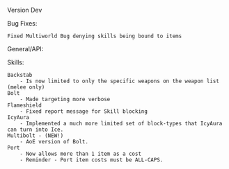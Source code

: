 Version Dev

Bug Fixes:

	Fixed Multiworld Bug denying skills being bound to items

General/API:


Skills:

	Backstab
		- Is now limited to only the specific weapons on the weapon list (melee only)
	Bolt
		- Made targeting more verbose
	Flameshield
		- Fixed report message for Skill blocking
	IcyAura
		- Implemented a much more limited set of block-types that IcyAura can turn into Ice.
	Multibolt - (NEW!)
		- AoE version of Bolt.
	Port
		- Now allows more than 1 item as a cost
		- Reminder - Port item costs must be ALL-CAPS.